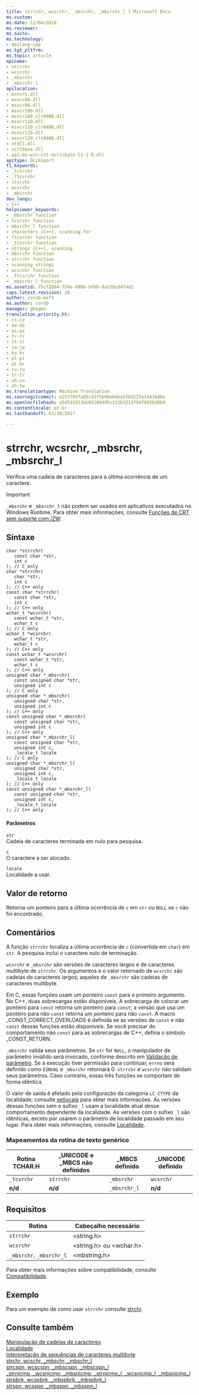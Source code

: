 ```yaml
---
title: strrchr, wcsrchr, _mbsrchr, _mbsrchr_l | Microsoft Docs
ms.custom: 
ms.date: 11/04/2016
ms.reviewer: 
ms.suite: 
ms.technology:
- devlang-cpp
ms.tgt_pltfrm: 
ms.topic: article
apiname:
- strrchr
- wcsrchr
- _mbsrchr
- _mbsrchr_l
apilocation:
- msvcrt.dll
- msvcr80.dll
- msvcr90.dll
- msvcr100.dll
- msvcr100_clr0400.dll
- msvcr110.dll
- msvcr110_clr0400.dll
- msvcr120.dll
- msvcr120_clr0400.dll
- ntdll.dll
- ucrtbase.dll
- api-ms-win-crt-multibyte-l1-1-0.dll
apitype: DLLExport
f1_keywords:
- _tcsrchr
- _ftcsrchr
- strrchr
- wcsrchr
- _mbsrchr
dev_langs:
- C++
helpviewer_keywords:
- _mbsrchr function
- tcsrchr function
- mbsrchr_l function
- characters [C++], scanning for
- ftcsrchr function
- _tcsrchr function
- strings [C++], scanning
- mbsrchr function
- strrchr function
- scanning strings
- wcsrchr function
- _ftcsrchr function
- _mbsrchr_l function
ms.assetid: 75cf2664-758e-49bb-bf6b-8a139cd474d2
caps.latest.revision: 28
author: corob-msft
ms.author: corob
manager: ghogen
translation.priority.ht:
- cs-cz
- de-de
- es-es
- fr-fr
- it-it
- ja-jp
- ko-kr
- pl-pl
- pt-br
- ru-ru
- tr-tr
- zh-cn
- zh-tw
ms.translationtype: Machine Translation
ms.sourcegitcommit: e257f037a05c45f5b98e64ea55bd125af443b0be
ms.openlocfilehash: a545d1813bb03160495c331b3213f947603b20b9
ms.contentlocale: pt-br
ms.lasthandoff: 03/30/2017

---
```

# <a name="strrchr-wcsrchr-mbsrchr-mbsrchrl"></a>strrchr, wcsrchr, _mbsrchr, _mbsrchr_l
Verifica uma cadeia de caracteres para a última ocorrência de um caractere.  
  
> [!IMPORTANT]
>  `_mbsrchr` e `_mbsrchr_l` não podem ser usados em aplicativos executados no Windows Runtime. Para obter mais informações, consulte [Funções de CRT sem suporte com /ZW](http://msdn.microsoft.com/library/windows/apps/jj606124.aspx).  
  
## <a name="syntax"></a>Sintaxe  
  
```  
char *strrchr(  
   const char *str,  
   int c   
); // C only  
char *strrchr(  
   char *str,  
   int c   
); // C++ only  
const char *strrchr(  
   const char *str,  
   int c   
); // C++ only  
wchar_t *wcsrchr(  
   const wchar_t *str,  
   wchar_t c   
); // C only  
wchar_t *wcsrchr(  
   wchar_t *str,  
   wchar_t c   
); // C++ only  
const wchar_t *wcsrchr(  
   const wchar_t *str,  
   wchar_t c   
); // C++ only  
unsigned char *_mbsrchr(  
   const unsigned char *str,  
   unsigned int c   
); // C only  
unsigned char *_mbsrchr(  
   unsigned char *str,  
   unsigned int c   
); // C++ only  
const unsigned char *_mbsrchr(  
   const unsigned char *str,  
   unsigned int c   
); // C++ only  
unsigned char *_mbsrchr_l(  
   const unsigned char *str,  
   unsigned int c,  
   _locale_t locale  
); // C only  
unsigned char *_mbsrchr_l(  
   unsigned char *str,  
   unsigned int c,  
   _locale_t locale  
); // C++ only  
const unsigned char *_mbsrchr_l(  
   const unsigned char *str,  
   unsigned int c,  
   _locale_t locale  
); // C++ only  
```  
  
#### <a name="parameters"></a>Parâmetros  
 `str`  
 Cadeia de caracteres terminada em nulo para pesquisa.  
  
 `c`  
 O caractere a ser alocado.  
  
 `locale`  
 Localidade a usar.  
  
## <a name="return-value"></a>Valor de retorno  
 Retorna um ponteiro para a última ocorrência de `c` em `str` ou `NULL` se `c` não foi encontrado.  
  
## <a name="remarks"></a>Comentários  
 A função `strrchr` localiza a última ocorrência de `c` (convertida em `char`) em `str`. A pesquisa inclui o caractere nulo de terminação.  
  
 `wcsrchr` e `_mbsrchr` são versões de caracteres largos e de caracteres multibyte de `strrchr`. Os argumentos e o valor retornado de `wcsrchr` são cadeias de caracteres largos; aqueles de `_mbsrchr` são cadeias de caracteres multibyte.  
  
 Em C, essas funções usam um ponteiro `const` para o primeiro argumento. No C++, duas sobrecargas estão disponíveis. A sobrecarga de colocar um ponteiro para `const` retorna um ponteiro para `const`; a versão que usa um ponteiro para não `const` retorna um ponteiro para não `const`. A macro _CONST_CORRECT_OVERLOADS é definida se as versões de `const` e não `const` dessas funções estão disponíveis. Se você precisar do comportamento não `const` para as sobrecargas de C++, defina o símbolo _CONST_RETURN.  
  
 `_mbsrchr` valida seus parâmetros. Se `str` for `NULL`, o manipulador de parâmetro inválido será invocado, conforme descrito em [Validação de parâmetro](../../c-runtime-library/parameter-validation.md). Se a execução tiver permissão para continuar, `errno` será definido como `EINVAL` e `_mbsrchr` retornará 0. `strrchr` e `wcsrchr` não validam seus parâmetros. Caso contrário, essas três funções se comportam de forma idêntica.  
  
 O valor de saída é afetado pela configuração da categoria `LC_CTYPE` da localidade; consulte [setlocale](../../c-runtime-library/reference/setlocale-wsetlocale.md) para obter mais informações. As versões dessas funções sem o sufixo `_l` usam a localidade atual desse comportamento dependente da localidade. As versões com o sufixo `_l` são idênticas, exceto por usarem o parâmetro de localidade passado em seu lugar. Para obter mais informações, consulte [Localidade](../../c-runtime-library/locale.md).  
  
### <a name="generic-text-routine-mappings"></a>Mapeamentos da rotina de texto genérico  
  
|Rotina TCHAR.H|_UNICODE e _MBCS não definidos|_MBCS definido|_UNICODE definido|  
|---------------------|------------------------------------|--------------------|-----------------------|  
|`_tcsrchr`|`strrchr`|`_mbsrchr`|`wcsrchr`|  
|**n/d**|**n/d**|`_mbsrchr_l`|**n/d**|  
  
## <a name="requirements"></a>Requisitos  
  
|Rotina|Cabeçalho necessário|  
|-------------|---------------------|  
|`strrchr`|\<string.h>|  
|`wcsrchr`|\<string.h> ou \<wchar.h>|  
|`_mbsrchr`, `_mbsrchr_l`|\<mbstring.h>|  
  
 Para obter mais informações sobre compatibilidade, consulte [Compatibilidade](../../c-runtime-library/compatibility.md).  
  
## <a name="example"></a>Exemplo  
 Para um exemplo de como usar `strrchr` consulte [strchr](../../c-runtime-library/reference/strchr-wcschr-mbschr-mbschr-l.md).  
  
## <a name="see-also"></a>Consulte também  
 [Manipulação de cadeias de caracteres](../../c-runtime-library/string-manipulation-crt.md)   
 [Localidade](../../c-runtime-library/locale.md)   
 [Interpretação de sequências de caracteres multibyte](../../c-runtime-library/interpretation-of-multibyte-character-sequences.md)   
 [strchr, wcschr, _mbschr, _mbschr_l](../../c-runtime-library/reference/strchr-wcschr-mbschr-mbschr-l.md)   
 [strcspn, wcscspn, _mbscspn, _mbscspn_l](../../c-runtime-library/reference/strcspn-wcscspn-mbscspn-mbscspn-l.md)   
 [_strnicmp, _wcsnicmp, _mbsnicmp, _strnicmp_l, _wcsnicmp_l, _mbsnicmp_l](../../c-runtime-library/reference/strnicmp-wcsnicmp-mbsnicmp-strnicmp-l-wcsnicmp-l-mbsnicmp-l.md)   
 [strpbrk, wcspbrk, _mbspbrk, _mbspbrk_l](../../c-runtime-library/reference/strpbrk-wcspbrk-mbspbrk-mbspbrk-l.md)   
 [strspn, wcsspn, _mbsspn, _mbsspn_l](../../c-runtime-library/reference/strspn-wcsspn-mbsspn-mbsspn-l.md)
